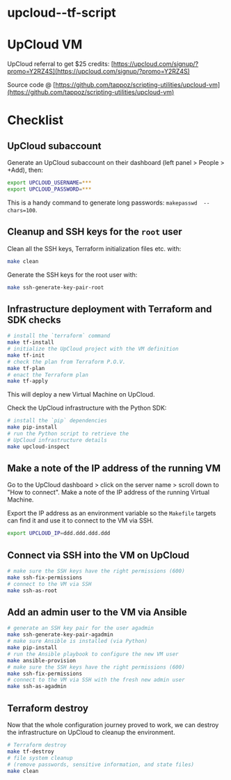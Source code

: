 # upcloud--tf-script
# UpCloud VM

UpCloud referral to get $25 credits: [https://upcloud.com/signup/?promo=Y2RZ4S](https://upcloud.com/signup/?promo=Y2RZ4S)

Source code @ [https://github.com/tappoz/scripting-utilities/upcloud-vm](https://github.com/tappoz/scripting-utilities/upcloud-vm)

# Checklist

## UpCloud subaccount

Generate an UpCloud subaccount on their dashboard
(left panel > People > +Add), then:

```bash
export UPCLOUD_USERNAME=***
export UPCLOUD_PASSWORD=***
```

This is a handy command to generate long passwords: `makepasswd  --chars=100`.

## Cleanup and SSH keys for the `root` user

Clean all the SSH keys, Terraform initialization files etc. with:

```bash
make clean
```

Generate the SSH keys for the root user with:

```bash
make ssh-generate-key-pair-root
```

## Infrastructure deployment with Terraform and SDK checks

```sh
# install the `terraform` command
make tf-install
# initialize the UpCloud project with the VM definition
make tf-init
# check the plan from Terraform P.O.V.
make tf-plan
# enact the Terraform plan
make tf-apply
```

This will deploy a new Virtual Machine on UpCloud.

Check the UpCloud infrastructure with the Python SDK:

```bash
# install the `pip` dependencies
make pip-install
# run the Python script to retrieve the
# UpCloud infrastructure details
make upcloud-inspect
```

## Make a note of the IP address of the running VM

Go to the UpCloud dashboard > click on the server name > scroll down to "How to connect". Make a note of the IP address of the running Virtual Machine.

Export the IP address as an environment variable so the `Makefile` targets
can find it and use it to connect to the VM via SSH.

```bash
export UPCLOUD_IP=ddd.ddd.ddd.ddd
```

## Connect via SSH into the VM on UpCloud

```bash
# make sure the SSH keys have the right permissions (600)
make ssh-fix-permissions
# connect to the VM via SSH
make ssh-as-root
```

## Add an admin user to the VM via Ansible

```bash
# generate an SSH key pair for the user agadmin
make ssh-generate-key-pair-agadmin
# make sure Ansible is installed (via Python)
make pip-install
# run the Ansible playbook to configure the new VM user
make ansible-provision
# make sure the SSH keys have the right permissions (600)
make ssh-fix-permissions
# connect to the VM via SSH with the fresh new admin user
make ssh-as-agadmin
```

## Terraform destroy

Now that the whole configuration journey proved to work,
we can destroy the infrastructure on UpCloud to cleanup the environment.

```bash
# Terraform destroy
make tf-destroy
# file system cleanup
# (remove passwords, sensitive information, and state files)
make clean
```






